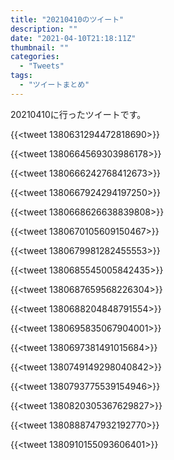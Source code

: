```yaml
---
title: "20210410のツイート"
description: ""
date: "2021-04-10T21:18:11Z"
thumbnail: ""
categories:
  - "Tweets"
tags:
  - "ツイートまとめ"
---
```

20210410に行ったツイートです。
<!--more-->
{{<tweet 1380631294472818690>}}

{{<tweet 1380664569303986178>}}

{{<tweet 1380666242768412673>}}

{{<tweet 1380667924294197250>}}

{{<tweet 1380668626638839808>}}

{{<tweet 1380670105609150467>}}

{{<tweet 1380679981282455553>}}

{{<tweet 1380685545005842435>}}

{{<tweet 1380687659568226304>}}

{{<tweet 1380688204848791554>}}

{{<tweet 1380695835067904001>}}

{{<tweet 1380697381491015684>}}

{{<tweet 1380749149298040842>}}

{{<tweet 1380793775539154946>}}

{{<tweet 1380820305367629827>}}

{{<tweet 1380888747932192770>}}

{{<tweet 1380910155093606401>}}


